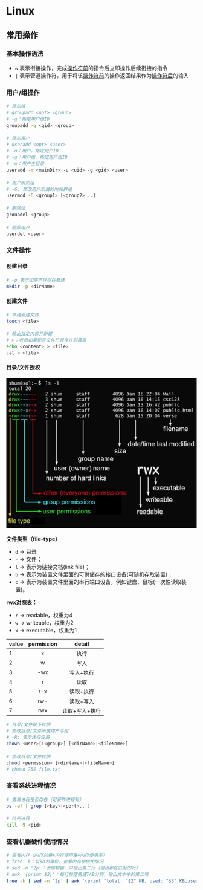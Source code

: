 # Linux

## 常用操作

### 基本操作语法

- `&` 表示衔接操作，完成<u>操作符前</u>的指令后立即操作后续衔接的指令
- `|` 表示管道操作符，用于将该<u>操作符前</u>的操作返回结果作为<u>操作符后</u>的输入

### 用户/组操作

```sh
# 添加组
# groupadd <opt> <group>
# -g：指定用户组ID
groupadd -g <gid> <group>

# 添加用户
# useradd <opt> <user>
# -u：用户，指定用户ID
# -g：用户组，指定用户组ID
# -m：用户主目录
useradd -m <mainDir> -u <uid> -g <gid> <user>

# 用户附加组
# -G: 修改用户所属的附加群组
usermod -G <group1> [<group2>...]

# 删除组
groupdel <group>

# 删除用户
userdel <user>
```

### 文件操作

#### 创建目录

```sh
# -p 表示如果不存在在新建
mkdir -p <dirName>
```

#### 创建文件

```sh
# 单纯新建文件
touch <file>

# 输出指定内容并新建
# >：表示如果现有文件已经存在则覆盖
echo <content> > <file>
cat > <file>
```

#### 目录/文件授权

![文件权限](./img/linux-file.jpg)

**文件类型（file-type）**

- `d` -> 目录
- `-` -> 文件；
- `l` -> 表示为链接文档(link file)；
- `b` -> 表示为装置文件里面的可供储存的接口设备(可随机存取装置)；
- `c` -> 表示为装置文件里面的串行端口设备，例如键盘、鼠标(一次性读取装置)。

**rwx对照表：**

- `r` -> readable，权重为4
- `w` -> writeable，权重为2
- `x` -> executable，权重为1

| value | permission |     detail     |
| ----- | :--------: | :------------: |
| 1     |     x      |      执行      |
| 2     |     w      |      写入      |
| 3     |    -wx     |   写入+执行    |
| 4     |     r      |      读取      |
| 5     |    r-x     |   读取+执行    |
| 6     |    rw-     |   读取+写入    |
| 7     |    rwx     | 读取+写入+执行 |

```sh
# 目录/文件赋予权限
# 修改目录/文件所属用户与组
# -R: 表示递归设置
chown <user>[:<group>] [<dirName>|<fileName>]

# 修改目录/文件权限
chmod <permssion> [<dirName>|<fileName>]
# chmod 755 file.txt
```

### 查看系统进程情况

```sh
# 查看进程是否存在（可获取进程号）
ps -ef | grep [<key>|<port>...]

# 杀死进程
kill -9 <pid>
```

### 查看机器硬件使用情况

```sh
# 查看内存（内存总量+内存使用量+内存使用率）
# free -k：以kb为单位，查看内存使使用情况
# sed -n '2p'：流编辑器，只输出第二行（输出那些匹配的行）
# awk '{print $2}'：每行按空格或TAB分割，输出文本中的第二项
free -k | sed -n '2p' | awk '{print "total: "$2" KB, used: "$3" KB,used percent: "$3*100/$2"%"}'
```
